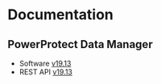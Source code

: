 # Documentation
## PowerProtect Data Manager 
* Software [v19.13](https://www.dell.com/en-us/dt/data-protection/powerprotect-data-manager.htm)
* REST API [v19.13](https://developer.dell.com/apis/4378/versions/19.13.0/docs/introduction.md)